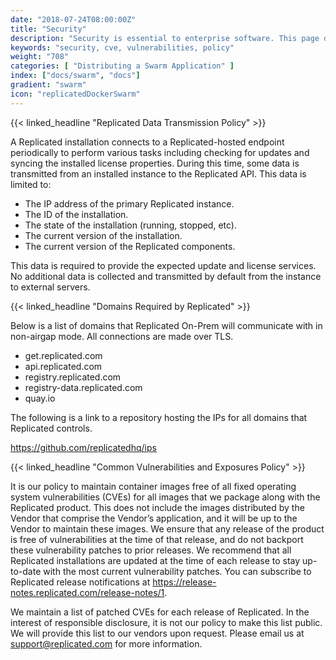 ```yaml
---
date: "2018-07-24T08:00:00Z"
title: "Security"
description: "Security is essential to enterprise software. This page describes some of the measures we employ to protect our users' production environments."
keywords: "security, cve, vulnerabilities, policy"
weight: "708"
categories: [ "Distributing a Swarm Application" ]
index: ["docs/swarm", "docs"]
gradient: "swarm"
icon: "replicatedDockerSwarm"
---
```


{{< linked_headline "Replicated Data Transmission Policy" >}}

A Replicated installation connects to a Replicated-hosted endpoint periodically to perform various tasks including checking for updates and syncing the installed license properties. During this time, some data is transmitted from an installed instance to the Replicated API. This data is limited to:

- The IP address of the primary Replicated instance.
- The ID of the installation.
- The state of the installation (running, stopped, etc).
- The current version of the installation.
- The current version of the Replicated components.

This data is required to provide the expected update and license services. No additional data is collected and transmitted by default from the instance to external servers.

{{< linked_headline "Domains Required by Replicated" >}}

Below is a list of domains that Replicated On-Prem will communicate with in non-airgap mode. All connections are made over TLS.

- get.replicated.com
- api.replicated.com
- registry.replicated.com
- registry-data.replicated.com
- quay.io

The following is a link to a repository hosting the IPs for all domains that Replicated controls.

https://github.com/replicatedhq/ips

{{< linked_headline "Common Vulnerabilities and Exposures Policy" >}}

It is our policy to maintain container images free of all fixed operating system vulnerabilities (CVEs) for all images that we package along with the Replicated product. This does not include the images distributed by the Vendor that comprise the Vendor’s application, and it will be up to the Vendor to maintain these images. We ensure that any release of the product is free of vulnerabilities at the time of that release, and do not backport these vulnerability patches to prior releases. We recommend that all Replicated installations are updated at the time of each release to stay up-to-date with the most current vulnerability patches. You can subscribe to Replicated release notifications at https://release-notes.replicated.com/release-notes/1.

We maintain a list of patched CVEs for each release of Replicated. In the interest of responsible disclosure, it is not our policy to make this list public. We will provide this list to our vendors upon request. Please email us at support@replicated.com for more information.
